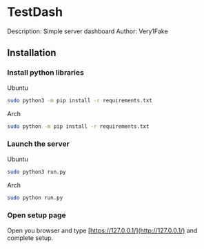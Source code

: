 # TestDash

Description: Simple server dashboard
Author: Very1Fake

## Installation

### Install python libraries

Ubuntu

````bash
sudo python3 -m pip install -r requirements.txt
````

Arch

```bash
sudo python -m pip install -r requirements.txt
```

### Launch the server

Ubuntu

```bash
sudo python3 run.py
```

Arch

```bash
sudo python run.py
```

### Open setup page

Open you browser and type [https://127.0.0.1/](http://127.0.0.1/) and complete setup.